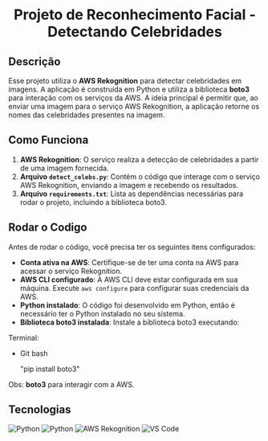 <h1 align="center"> Projeto de Reconhecimento Facial - Detectando Celebridades</h1>

## Descrição

Esse projeto utiliza o **AWS Rekognition** para detectar celebridades em imagens. A aplicação é construída em Python e utiliza a biblioteca **boto3** para interação com os serviços da AWS. A ideia principal é permitir que, ao enviar uma imagem para o serviço AWS Rekognition, a aplicação retorne os nomes das celebridades presentes na imagem.


## Como Funciona

1. **AWS Rekognition**: O serviço realiza a detecção de celebridades a partir de uma imagem fornecida.
2. **Arquivo `detect_celebs.py`**: Contém o código que interage com o serviço AWS Rekognition, enviando a imagem e recebendo os resultados.
3. **Arquivo `requirements.txt`**: Lista as dependências necessárias para rodar o projeto, incluindo a biblioteca boto3.

## Rodar o Codigo

Antes de rodar o código, você precisa ter os seguintes itens configurados:

- **Conta ativa na AWS**: Certifique-se de ter uma conta na AWS para acessar o serviço Rekognition.
- **AWS CLI configurado**: A AWS CLI deve estar configurada em sua máquina. Execute `aws configure` para configurar suas credenciais da AWS.
- **Python instalado**: O código foi desenvolvido em Python, então é necessário ter o Python instalado no seu sistema.
- **Biblioteca boto3 instalada**: Instale a biblioteca boto3 executando:

Terminal:
- Git bash
  
  "pip install boto3" 

Obs:  **boto3** para interagir com a AWS.

## Tecnologias 

![Python](https://img.shields.io/badge/Python-4B4B4B?style=flat&logo=python&logoColor=00A7F7)
![Python](https://img.shields.io/badge/boto3-4B4B4B?style=flat&logo=python&logoColor=00A7F7)
![AWS Rekognition](https://img.shields.io/badge/AWS_Rekognition-4B4B4B?style=flat&logo=amazonaws&logoColor=00A7F7)
![VS Code](https://img.shields.io/badge/🪟_VS_Code-4B4B4B?style=flat&logo=visualstudiocode&logoColor=00A7F7)


